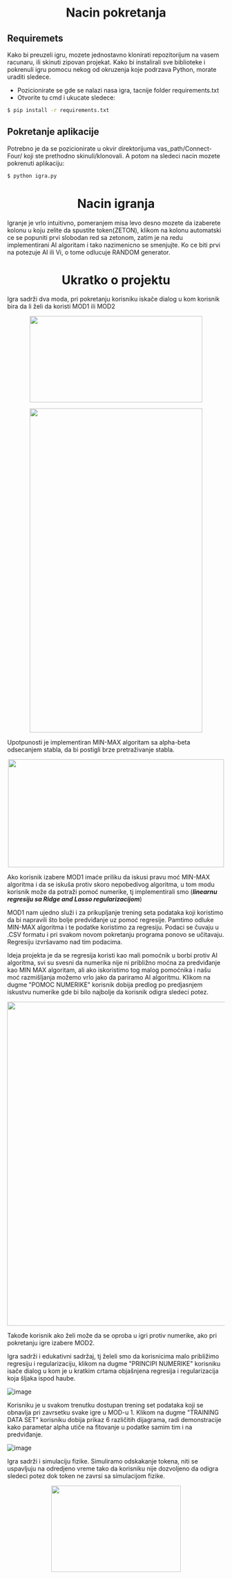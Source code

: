 
<h1 align = "center"> Nacin pokretanja </h1>

## Requiremets
<p align = "left">

Kako bi preuzeli igru, mozete jednostavno klonirati repozitorijum na vasem racunaru, ili skinuti zipovan projekat. Kako bi instalirali sve biblioteke i pokrenuli igru pomocu nekog od okruzenja koje podrzava Python, morate uraditi sledece.

  - Pozicionirate se gde se nalazi nasa igra, tacnije folder requirements.txt
  - Otvorite tu cmd i ukucate sledece:
  ```sh
$ pip install -r requirements.txt
```

## Pokretanje aplikacije
Potrebno je da se pozicionirate u okvir direktorijuma vas_path/Connect-Four/ koji ste prethodno skinuli/klonovali. A potom na sledeci nacin mozete pokrenuti aplikaciju:
```sh
$ python igra.py
```

 </p>


<h1 align = "center"> Nacin igranja </h1>
<p align = "left">
  
Igranje je vrlo intuitivno, pomeranjem misa levo desno mozete da izaberete kolonu u koju zelite da spustite token(ZETON), klikom na kolonu automatski ce se popuniti prvi slobodan red sa zetonom, zatim je na redu implementirani AI algoritam i tako nazimenicno se smenjujte. Ko ce biti prvi na potezuje AI ili Vi, o tome odlucuje RANDOM generator. 
  
  </p>

<h1 align = "center"> Ukratko o projektu </h1>

Igra sadrži dva moda, pri pokretanju korisniku iskače dialog u kom korisnik bira da li želi da koristi MOD1 ili MOD2 


<p align="center">

  <img width="400" height="200" src="https://user-images.githubusercontent.com/49925421/75761761-e97ca300-5d39-11ea-89d5-49454ecfb2cb.png">

</p>

<p align="center">

  <img width="400" height="750" src="https://user-images.githubusercontent.com/49925421/75762342-cdc5cc80-5d3a-11ea-87c5-acc87e0e2d4d.png">

</p>

Upotpunosti je implementiran MIN-MAX algoritam sa alpha-beta odsecanjem stabla, da bi postigli brze pretraživanje stabla. 

<p align="center">

  <img width="500" height="250" src="https://user-images.githubusercontent.com/49925421/75762813-94da2780-5d3b-11ea-91aa-5d74644278b8.png">

</p>

Ako korisnik izabere MOD1 imaće priliku da iskusi pravu moć MIN-MAX algoritma i da se iskuša protiv skoro nepobedivog algoritma, u tom modu korisnik može da potraži pomoć numerike, tj implementirali smo (***linearnu regresiju sa Ridge and Lasso regularizacijom***)

MOD1 nam ujedno služi i za prikupljanje trening seta podataka koji koristimo da bi napravili što bolje predviđanje uz pomoć regresije. Pamtimo odluke MIN-MAX algoritma i te podatke koristimo za regresiju.
Podaci se čuvaju u .CSV formatu i pri svakom novom pokretanju programa ponovo se učitavaju. Regresiju izvršavamo nad tim podacima.


Ideja projekta je da se regresija koristi kao mali pomoćnik u borbi protiv AI algoritma, svi su svesni da numerika nije ni približno moćna za predviđanje kao MIN MAX algoritam, ali ako iskoristimo tog malog pomoćnika i našu moć razmišljanja možemo vrlo jako da pariramo AI algoritmu. Klikom na dugme "POMOC NUMERIKE" korisnik dobija predlog po predjasnjem iskustvu numerike gde bi bilo najbolje da korisnik odigra sledeci potez.

<p align="center">

  <img width="600" height="750" src="https://user-images.githubusercontent.com/49925421/75765091-3dd65180-5d3f-11ea-815d-a3214310e37a.png">

</p>

Takođe korisnik ako želi može da se oproba u igri protiv numerike, ako pri pokretanju igre izabere MOD2.

Igra sadrži i edukativni sadržaj, tj želeli smo da korisnicima malo približimo regresiju i regularizaciju, klikom na dugme "PRINCIPI NUMERIKE" korisniku isače dialog u kom je u kratkim crtama objašnjena regresija i regularizacija koja šljaka ispod haube.

![image](https://user-images.githubusercontent.com/49925421/75764556-52661a00-5d3e-11ea-96f9-c5a3f5f58f2a.png)

Korisniku je u svakom trenutku dostupan trening set podataka koji se obnavlja pri zavrsetku svake igre u MOD-u 1. Klikom na dugme "TRAINING DATA SET" korisniku dobija prikaz 6 različitih dijagrama, radi demonstracije kako parametar alpha utiče na fitovanje u podatke samim tim i na predviđanje.

![image](https://user-images.githubusercontent.com/49925421/75765528-f4d2cd00-5d3f-11ea-9fa9-1ae395871fca.png)

Igra sadrži i simulaciju fizike. Simuliramo odskakanje tokena, niti se uspavljuju na odredjeno vreme tako da korisniku nije dozvoljeno da odigra sledeci potez dok token ne zavrsi sa simulacijom fizike.

<p align="center">

  <img width="300" height="200" src="https://user-images.githubusercontent.com/49925421/75765882-804c5e00-5d40-11ea-9c14-fb9566f700f8.png">

</p>


